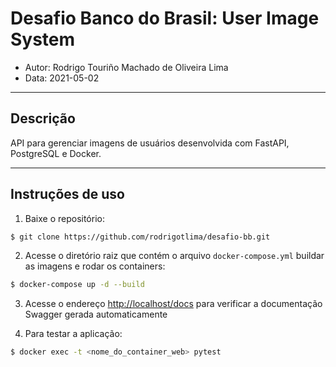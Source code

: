 # Desafio Banco do Brasil: User Image System
- Autor: Rodrigo Touriño Machado de Oliveira Lima
- Data: 2021-05-02

---

## Descrição

API para gerenciar imagens de usuários desenvolvida com FastAPI, PostgreSQL e Docker.

---

## Instruções de uso

1. Baixe o repositório:

```sh
$ git clone https://github.com/rodrigotlima/desafio-bb.git
```

2. Acesse o diretório raiz que contém o arquivo `docker-compose.yml` buildar as imagens e rodar os containers:

```sh
$ docker-compose up -d --build
```

3. Acesse o endereço [http://localhost/docs](http://localhost/docs) para verificar a documentação Swagger gerada automaticamente

4. Para testar a aplicação:

```sh
$ docker exec -t <nome_do_container_web> pytest
```
